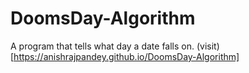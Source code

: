 # DoomsDay-Algorithm
A program that tells what day a date falls on.
(visit)[https://anishrajpandey.github.io/DoomsDay-Algorithm]
